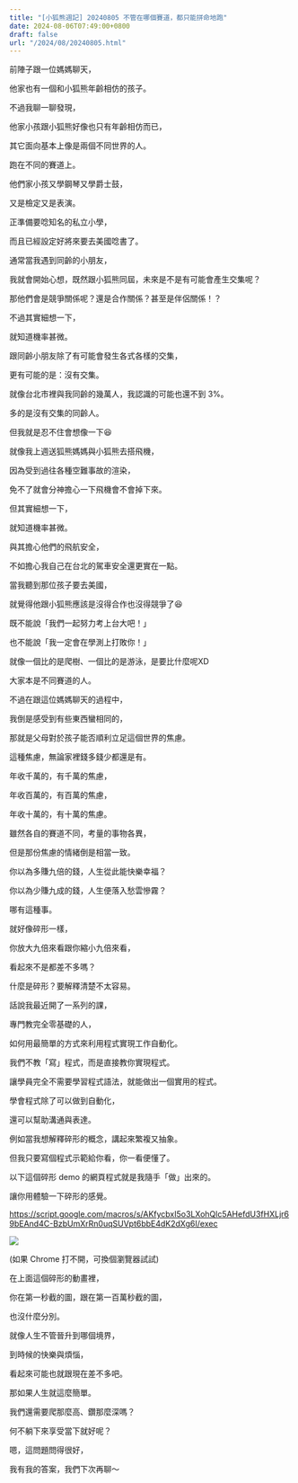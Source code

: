 ```yaml
---
title: "[小狐熊週記] 20240805 不管在哪個賽道，都只能拼命地跑"
date: 2024-08-06T07:49:00+0800
draft: false
url: "/2024/08/20240805.html"
---
```


前陣子跟一位媽媽聊天，

他家也有一個和小狐熊年齡相仿的孩子。




不過我聊一聊發現，

他家小孩跟小狐熊好像也只有年齡相仿而已，

其它面向基本上像是兩個不同世界的人。

跑在不同的賽道上。




他們家小孩又學鋼琴又學爵士鼓，

又是檢定又是表演。

正準備要唸知名的私立小學，

而且已經設定好將來要去美國唸書了。




通常當我遇到同齡的小朋友，

我就會開始心想，既然跟小狐熊同屆，未來是不是有可能會產生交集呢？

那他們會是競爭關係呢？還是合作關係？甚至是伴侶關係！？




不過其實細想一下，

就知道機率甚微。




跟同齡小朋友除了有可能會發生各式各樣的交集，

更有可能的是：沒有交集。




就像台北市裡與我同齡的幾萬人，我認識的可能也還不到 3%。

多的是沒有交集的同齡人。




但我就是忍不住會想像一下😆




就像我上週送狐熊媽媽與小狐熊去搭飛機，

因為受到過往各種空難事故的渲染，

免不了就會分神擔心一下飛機會不會掉下來。




但其實細想一下，

就知道機率甚微。




與其擔心他們的飛航安全，

不如擔心我自己在台北的駕車安全還更實在一點。




當我聽到那位孩子要去美國，

就覺得他跟小狐熊應該是沒得合作也沒得競爭了😆




既不能說「我們一起努力考上台大吧！」

也不能說「我一定會在學測上打敗你！」




就像一個比的是爬樹、一個比的是游泳，是要比什麼呢XD

大家本是不同賽道的人。




不過在跟這位媽媽聊天的過程中，

我倒是感受到有些東西蠻相同的，

那就是父母對於孩子能否順利立足這個世界的焦慮。




這種焦慮，無論家裡錢多錢少都還是有。




年收千萬的，有千萬的焦慮，

年收百萬的，有百萬的焦慮，

年收十萬的，有十萬的焦慮。




雖然各自的賽道不同，考量的事物各異，

但是那份焦慮的情緒倒是相當一致。




你以為多賺九倍的錢，人生從此能快樂幸福？

你以為少賺九成的錢，人生便落入愁雲慘霧？




哪有這種事。




就好像碎形一樣，

你放大九倍來看跟你縮小九倍來看，

看起來不是都差不多嗎？




什麼是碎形？要解釋清楚不太容易。




話說我最近開了一系列的課，

專門教完全零基礎的人，

如何用最簡單的方式來利用程式實現工作自動化。




我們不教「寫」程式，而是直接教你實現程式。

讓學員完全不需要學習程式語法，就能做出一個實用的程式。




學會程式除了可以做到自動化，

還可以幫助溝通與表達。




例如當我想解釋碎形的概念，講起來繁複又抽象。

但我只要寫個程式示範給你看，你一看便懂了。




以下這個碎形 demo 的網頁程式就是我隨手「做」出來的。

讓你用體驗一下碎形的感覺。

https://script.google.com/macros/s/AKfycbxI5o3LXohQlc5AHefdU3fHXLjr69bEAnd4C-BzbUmXrRn0uqSUVpt6bbE4dK2dXg6I/exec



![](https://blogger.googleusercontent.com/img/a/AVvXsEgQF3X8p-_PEtOyZwo80XNnJKiYjK1-A6Ciy1E0NHkFwhNRvaGsUo8DawvbQ5lj29oNiPFGDlS9_K2ZFleDZZ8iAMZ_Hs12iM8MUQOeMdnhTkf8D_a_2r9FwwV6udisefJvbnSR68Gz9S19WhvkWSQ_XEjclZpyWJDNBipuN1QFH4iL7OFTGmDAd0YLd40)



(如果 Chrome 打不開，可換個瀏覽器試試)




在上面這個碎形的動畫裡，

你在第一秒截的圖，跟在第一百萬秒截的圖，

也沒什麼分別。




就像人生不管晉升到哪個境界，

到時候的快樂與煩惱，

看起來可能也就跟現在差不多吧。




那如果人生就這麼簡單。

我們還需要爬那麼高、鑽那麼深嗎？

何不躺下來享受當下就好呢？




嗯，這問題問得很好，

我有我的答案，我們下次再聊～


